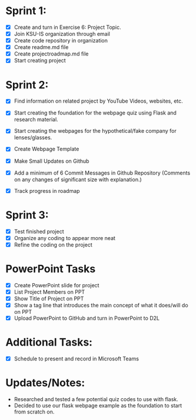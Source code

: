 # Sprint 1:
- [x] Create and turn in Exercise 6: Project Topic.
- [x] Join KSU-IS organization through email
- [x] Create code repository in organization
- [x] Create readme.md file
- [x] Create projectroadmap.md file
- [x] Start creating project

# Sprint 2:
- [x] Find information on related project by YouTube Videos, websites, etc.
- [x] Start creating the foundation for the webpage quiz using Flask and research material.
- [x] Start creating the webpages for the hypothetical/fake company for lenses/glasses.
- [x] Create Webpage Template

- [x] Make Small Updates on Github
- [x] Add a minimum of 6 Commit Messages in Github Repository (Comments on any changes of significant size with explanation.)
- [x] Track progress in roadmap

# Sprint 3:
- [x] Test finished project
- [x] Organize any coding to appear more neat
- [x] Refine the coding on the project

# PowerPoint Tasks
- [x] Create PowerPoint slide for project
- [x] List Project Members on PPT
- [x] Show Title of Project on PPT
- [x] Show a tag line that introduces the main concept of what it does/will do on PPT
- [x] Upload PowerPoint to GitHub and turn in PowerPoint to D2L

# Additional Tasks:

- [x] Schedule to present and record in Microsoft Teams


# Updates/Notes:

- Researched and tested a few potential quiz codes to use with flask.
- Decided to use our flask webpage example as the foundation to start from scratch on.
